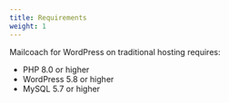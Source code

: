 ```yaml
---
title: Requirements
weight: 1
---
```


Mailcoach for WordPress on traditional hosting requires:

- PHP 8.0 or higher
- WordPress 5.8 or higher
- MySQL 5.7 or higher

